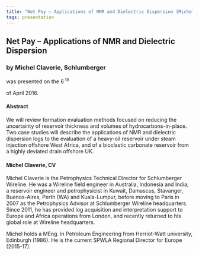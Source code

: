 ```yaml
---
title: "Net Pay – Applications of NMR and Dielectric Dispersion (Michel Claverie, Schlumberger )"
tags: presentation 
---
```



		
<h2>
Net Pay – Applications of NMR and Dielectric Dispersion
</h2>

 



		
<h3>
by Michel Claverie, Schlumberger 
</h3>

 



 
<p>
was presented on the 6
<sup>
th
</sup>

 of April 2016.
</p>

	

 
<h4>
Abstract
</h4>



            
<p>


We will review formation evaluation methods focused on reducing the uncertainty of reservoir thickness and volumes of hydrocarbons-in-place.  Two case studies will describe the applications of NMR and dielectric dispersion logs to the evaluation of a heavy-oil reservoir under steam injection offshore West Africa, and of a bioclastic carbonate reservoir from a highly deviated drain offshore UK.      

      
</p>







<h4>
Michel Claverie, CV
</h4>





      
<p>


Michel Claverie is the Petrophysics Technical Director for Schlumberger Wireline.  He was a Wireline field engineer in Australia, Indonesia and India; a reservoir engineer and petrophysicist in Kuwait, Damascus, Stavanger, Buenos-Aires, Perth (WA) and Kuala-Lumpur, before moving to Paris in 2007 as the Petrophysics Advisor at Schlumberger Wireline headquarters. Since 2011, he has provided log acquisition and interpretation support to Europe and Africa operations from London, and recently returned to his global role at Wireline headquarters.

      
</p>



      
<p>


Michel holds a MEng. in Petroleum Engineering from Herriot-Watt university, Edinburgh (1986). He is the current SPWLA Regional Director for Europe (2015-17).

      
</p>



